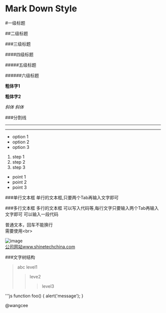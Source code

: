 Mark Down Style 
=========================

#一级标题

##二级标题

###三级标题

####四级标题

#####五级标题

######六级标题

**粗体字1**

__粗体字2__

*斜体*
_斜体_

###分割线
*****

____

* option 1
* option 2
* option 3 

1. step 1
2. step 2
3. step 3

+ point 1 
+ point 2
+ point 3



###单行文本框
		单行的文本框,只要两个Tab再输入文字即可

###多行文本框
		多行的文本框
		可以写入代码等,每行文字只要输入两个Tab再输入文字即可
		可以输入一段代码

普通文本，回车不能换行<br>
需要使用\<br>

![image](https://github.com/wangcee/ceeRepo/raw/master/images/shinetechlogo.png)
<br>
[公司网站www.shinetechchina.com](http://www.shinetechchina.com) 

###文字树结构
> abc
> level1
>> leve2
>>> level3

'''js
function foo() {
    alert('message');
}

















@wangcee